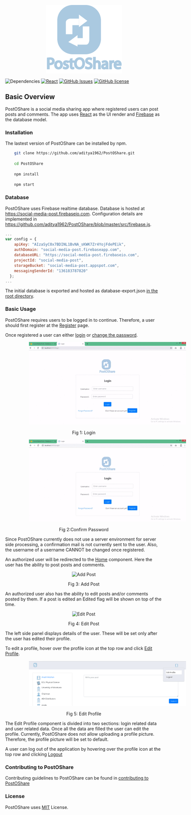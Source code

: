 <p align="center"><img src="https://raw.githubusercontent.com/aditya1962/PostOShare/master/public/images/icons/logo.png" alt="logo">
</p>

![Dependencies](https://img.shields.io/badge/dependencies-up%20to%20date-brightgreen.svg)
[![React](https://img.shields.io/badge/react-16.8%2B-blue.svg)](https://img.shields.io/badge/react-16.8%2B-blue.svg)
[![GitHub Issues](https://img.shields.io/github/issues/aditya1962/PostOShare.svg)](https://github.com/aditya1962/PostOShare/issues)
[![GitHub license](https://img.shields.io/github/license/aditya1962/PostOShare)](https://github.com/aditya1962/PostOShare/blob/master/LICENSE)


## Basic Overview

PostOShare is a social media sharing app where registered users can post posts and comments. The app uses <a href="https://reactjs.org/">React</a> as the UI render and <a href="https://firebase.google.com">Firebase</a> as the database model.

<h3 id="installation">Installation</h3>

The lastest version of PostOShare can be installed by npm.

```sh
    git clone https://github.com/aditya1962/PostOShare.git
    
    cd PostOShare
    
    npm install 
    
    npm start
```

<h3 id="db">Database</h3>

PostOShare uses Firebase realtime database. Database is hosted at <a href="https://social-media-post.firebaseio.com">https://social-media-post.firebaseio.com</a>. Configuration details are implemented in <a href="https://github.com/aditya1962/PostOShare/blob/master/src/firebase.js">https://github.com/aditya1962/PostOShare/blob/master/src/firebase.js</a>.

```javascript
...
var config = {
    apiKey: "AIzaSyC0x7BDINL1BvNA_sKWK7Zr4YojFdePEik",
    authDomain: "social-media-post.firebaseapp.com",
    databaseURL: "https://social-media-post.firebaseio.com",
    projectId: "social-media-post",
    storageBucket: "social-media-post.appspot.com",
    messagingSenderId: "136183787820"
  };
...
```

The initial database is exported and hosted as database-export.json <a href="https://github.com/aditya1962/PostOShare/blob/master/database-export.json">in the root directory</a>.

<h3 id="basic-usage">Basic Usage</h3>

PostOShare requires users to be logged in to continue. Therefore, a user should first register at the <a href="/Register">Register</a> page. 

Once registered a user can either <a href="/Login">login</a> or <a href="/ConfirmPassword">change the password</a>. 

<p align="center"><img src="https://github.com/aditya1962/PostOShare/blob/master/public/images/readme/Login.gif" alt="Login" style="margin:0% 15%;"/></p><p align="center"> Fig 1: Login </p>

<p align="center"><img src="https://github.com/aditya1962/PostOShare/blob/master/public/images/readme/Confirm%20Password.gif" alt="Confirm Password" style="margin:0% 15%;"/></p><p align="center"> Fig 2:Confirm Password </p>

Since PostOShare currently does not use a server environment for server side processing, a confirmation mail is not currently sent to the user. Also, the username of a username CANNOT be changed once registered. 

An authorized user will be redirected to the <a href="/">Home</a> component. Here the user has the ability to post posts and comments.

<p align="center"><img src="https://github.com/aditya1962/PostOShare/blob/master/public/images/readme/Add%20Post.gif" alt="Add Post" style="margin:0% 15%;"/></p><p align="center"> Fig 3: Add Post </p>

An authorized user also has the ability to edit posts and/or comments posted by them. If a post is edited an Edited flag will be shown on top of the time.

<p align="center"><img src="https://github.com/aditya1962/PostOShare/blob/master/public/images/readme/Edit%20Post.gif" alt="Edit Post" style="margin:0% 15%;"/></p><p align="center"> Fig 4: Edit Post </p>

The left side panel displays details of the user. These will be set only after the user has edited their profile.

To edit a profile, hover over the profile icon at the top row and click <a href="/editprofile">Edit Profile</a>. 

<p align="center"><img src="https://github.com/aditya1962/PostOShare/blob/master/public/images/readme/Edit.PNG" alt="Edit" style="margin:0% 15%;"/></p><p align="center"> Fig 5: Edit Profile </p>

The Edit Profile component is divided into two sections: login related data and user related data. Once all the data are filled the user can edit the profile. Currently, PostOShare does not allow uploading a profile picture. Therefore, the profile picture will be set to default.

A user can log out of the application by hovering over the profile icon at the top row and clicking <a href="/logout">Logout</a>

<h3 id="contributions">Contributing to PostOShare</h3>

Contributing guidelines to PostOShare can be found in <a href="https://github.com/aditya1962/PostOShare/blob/contributing/contribution.md">contributing to PostOShare</a>

<h3 id="license">License</h3>

PostOShare uses <a href="https://github.com/aditya1962/PostOShare/blob/master/LICENSE">MIT</a> License. 

